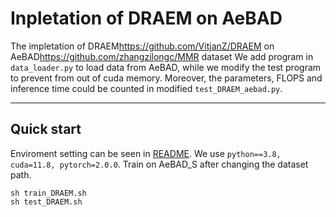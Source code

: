 # Inpletation of DRAEM on AeBAD
The impletation of DRAEM<https://github.com/VitjanZ/DRAEM> on AeBAD<https://github.com/zhangzilongc/MMR> dataset
We add program in `data_loader.py` to load data from AeBAD, while we modify the test program to prevent from out of cuda memory.
Moreover, the parameters, FLOPS and inference time could be counted in modified `test_DRAEM_aebad.py`.

---
## Quick start
Enviroment setting can be seen in [README](official_README.md). We use `python==3.8, cuda=11.8, pytorch=2.0.0`.
Train on AeBAD_S after changing the dataset path.
```
sh train_DRAEM.sh
sh test_DRAEM.sh
```
